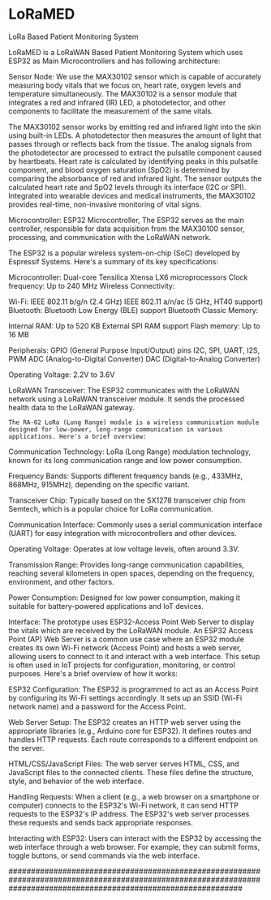
# LoRaMED
LoRa Based Patient Monitoring System


LoRaMED is a LoRaWAN Based Patient Monitoring System which uses ESP32 as Main Microcontrollers and has following architecture:

Sensor Node:
 We use the MAX30102 sensor which is capable of accurately measuring body vitals that we focus on, heart rate, oxygen levels and temperature simultaneously. The MAX30102 is a sensor module that integrates a red and infrared (IR) LED, a photodetector, and other components to facilitate the measurement of the same vitals. 

The MAX30102 sensor works by emitting red and infrared light into the skin using built-in LEDs. A photodetector then measures the amount of light that passes through or reflects back from the tissue. The analog signals from the photodetector are processed to extract the pulsatile component caused by heartbeats. Heart rate is calculated by identifying peaks in this pulsatile component, and blood oxygen saturation (SpO2) is determined by comparing the absorbance of red and infrared light. The sensor outputs the calculated heart rate and SpO2 levels through its interface (I2C or SPI). Integrated into wearable devices and medical instruments, the MAX30102 provides real-time, non-invasive monitoring of vital signs.


Microcontroller:
 ESP32 Microcontroller, The ESP32 serves as the main controller, responsible for data acquisition from the MAX30100 sensor, processing, and communication with the LoRaWAN network.

The ESP32 is a popular wireless system-on-chip (SoC) developed by Espressif Systems. Here's a summary of its key specifications:

Microcontroller:
Dual-core Tensilica Xtensa LX6 microprocessors
Clock frequency: Up to 240 MHz
Wireless Connectivity:

Wi-Fi:
IEEE 802.11 b/g/n (2.4 GHz)
IEEE 802.11 a/n/ac (5 GHz, HT40 support)
Bluetooth:
Bluetooth Low Energy (BLE) support
Bluetooth Classic
Memory:

Internal RAM: Up to 520 KB
External SPI RAM support
Flash memory: Up to 16 MB

Peripherals:
GPIO (General Purpose Input/Output) pins
I2C, SPI, UART, I2S, PWM
ADC (Analog-to-Digital Converter)
DAC (Digital-to-Analog Converter)

Operating Voltage:
2.2V to 3.6V

LoRaWAN Transceiver:
  The ESP32 communicates with the LoRaWAN network using a LoRaWAN transceiver module. It sends the processed health data to the LoRaWAN gateway. 

	The RA-02 LoRa (Long Range) module is a wireless communication module designed for low-power, long-range communication in various applications. Here's a brief overview:

Communication Technology:
LoRa (Long Range) modulation technology, known for its long communication range and low power consumption.

Frequency Bands:
Supports different frequency bands (e.g., 433MHz, 868MHz, 915MHz), depending on the specific variant.

Transceiver Chip:
Typically based on the SX1278 transceiver chip from Semtech, which is a popular choice for LoRa communication.


Communication Interface:
Commonly uses a serial communication interface (UART) for easy integration with microcontrollers and other devices.

Operating Voltage:
Operates at low voltage levels, often around 3.3V.

Transmission Range:
Provides long-range communication capabilities, reaching several kilometers in open spaces, depending on the frequency, environment, and other factors.

Power Consumption:
Designed for low power consumption, making it suitable for battery-powered applications and IoT devices.

Interface:
The prototype uses ESP32-Access Point Web Server to display the vitals which are received by the LoRaWAN module. An ESP32 Access Point (AP) Web Server is a common use case where an ESP32 module creates its own Wi-Fi network (Access Point) and hosts a web server, allowing users to connect to it and interact with a web interface. This setup is often used in IoT projects for configuration, monitoring, or control purposes. Here's a brief overview of how it works:

ESP32 Configuration:
The ESP32 is programmed to act as an Access Point by configuring its Wi-Fi settings accordingly.
It sets up an SSID (Wi-Fi network name) and a password for the Access Point.



Web Server Setup:
The ESP32 creates an HTTP web server using the appropriate libraries (e.g., Arduino core for ESP32).
It defines routes and handles HTTP requests. Each route corresponds to a different endpoint on the server.

HTML/CSS/JavaScript Files:
The web server serves HTML, CSS, and JavaScript files to the connected clients.
These files define the structure, style, and behavior of the web interface.

Handling Requests:
When a client (e.g., a web browser on a smartphone or computer) connects to the ESP32's Wi-Fi network, it can send HTTP requests to the ESP32's IP address.
The ESP32's web server processes these requests and sends back appropriate responses.

Interacting with ESP32:
Users can interact with the ESP32 by accessing the web interface through a web browser.
For example, they can submit forms, toggle buttons, or send commands via the web interface.

####################################################################################################################################################################
